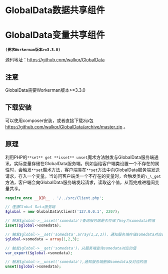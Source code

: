 # GlobalData数据共享组件

# GlobalData变量共享组件

**`(要求Workerman版本>=3.3.0)`**

源码地址：<https://github.com/walkor/GlobalData>

## 注意

GlobalData需要Workerman版本>=3.3.0

## 下载安装

可以使用composer安装，或者直接下载zip包<https://github.com/walkor/GlobalData/archive/master.zip> 。

## 原理

利用PHP的```**set** get **isset** unset```魔术方法触发与GlobalData服务端通讯，实际变量存储在GlobalData服务端。例如当给客户端类设置一个不存在的属性时，会触发```**set```魔术方法，客户端类在```**set```方法中向GlobalData服务端发送请求，存入一个变量。当访问客户端类一个不存在的变量时，会触发类的```\_\_get```方法，客户端会向GlobalData服务端发起请求，读取这个值，从而完成进程间变量共享。


```php 
require_once __DIR__ . '/../src/Client.php';

// 连接Global Data服务端
$global = new GlobalData\Client('127.0.0.1', 2207);

// 触发$global->__isset('somedata')查询服务端是否存储了key为somedata的值
isset($global->somedata);

// 触发$global->__set('somedata',array(1,2,3))，通知服务端存储somedata对应的值为array(1,2,3)
$global->somedata = array(1,2,3);

// 触发$global->__get('somedata')，从服务端查询somedata对应的值
var_export($global->somedata);

// 触发$global->__unset('somedata'),通知服务端删掉somedata及对应的值
unset($global->somedata);


```